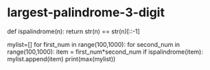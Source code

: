 # largest-palindrome-3-digit

def ispalindrome(n):
    return str(n) == str(n)[::-1]

mylist=[]
for first_num in range(100,1000):
    for second_num in range(100,1000):
        item = first_num*second_num
        if ispalindrome(item):
            mylist.append(item)
print(max(mylist))
